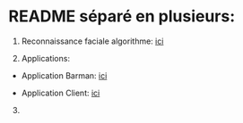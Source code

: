 # README séparé en plusieurs:

1. Reconnaissance faciale algorithme: [ici](https://github.com/BasileAmeeuw/AppDroneDelivreur/blob/main/README_RecoFaciale.md)

2. Applications:

  * Application Barman: [ici](https://github.com/BasileAmeeuw/AppDroneDelivreur/blob/main/README_BarmanApp.md)
  
  * Application Client: [ici](https://github.com/BasileAmeeuw/AppDroneDelivreur/blob/main/README_DelivreApp.md)
  
3.
